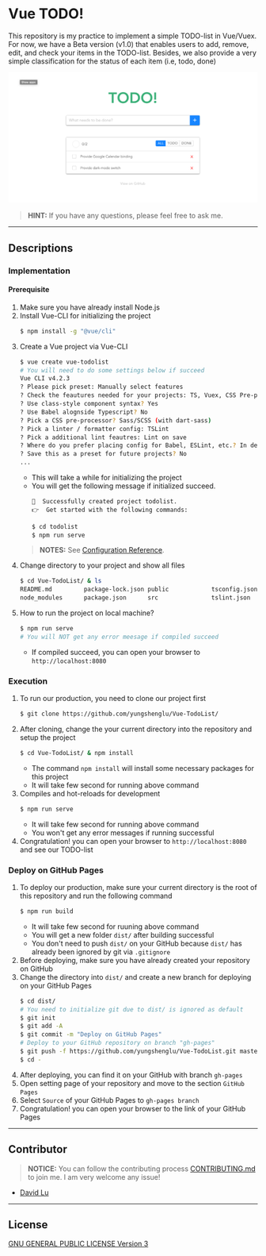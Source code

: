 # Vue TODO!

This repository is my practice to implement a simple TODO-list in Vue/Vuex. For now, we have a Beta version (v1.0) that enables users to add, remove, edit, and check your items in the TODO-list. Besides, we also provide a very simple classification for the status of each item (i.e, todo, done)

![](src/assets/TODO!-demo.png)

> **HINT:** If you have any questions, please feel free to ask me.

---
## Descriptions

### Implementation

#### Prerequisite

1. Make sure you have already install Node.js
2. Install Vue-CLI for initializing the project
    ```bash
    $ npm install -g "@vue/cli"
    ```
3. Create a Vue project via Vue-CLI
    ```bash
    $ vue create vue-todolist
    # You will need to do some settings below if succeed
    Vue CLI v4.2.3
    ? Please pick preset: Manually select features
    ? Check the feautures needed for your projects: TS, Vuex, CSS Pre-processors, Linter
    ? Use class-style component syntax? Yes
    ? Use Babel alognside Typescript? No
    ? Pick a CSS pre-processor? Sass/SCSS (with dart-sass)
    ? Pick a linter / formatter config: TSLint
    ? Pick a additional lint feautres: Lint on save
    ? Where do you prefer placing config for Babel, ESLint, etc.? In dedicated config files
    ? Save this as a preset for future projects? No
    ...
    ```
    * This will take a while for initializing the project
    * You will get the following message if initialized succeed.
        ```bash
        🎉  Successfully created project todolist.
        👉  Get started with the following commands:

        $ cd todolist
        $ npm run serve

        ```
    > **NOTES:** See [Configuration Reference](https://cli.vuejs.org/config/).
4. Change directory to your project and show all files
    ```bash
    $ cd Vue-TodoList/ & ls
    README.md         package-lock.json public            tsconfig.json
    node_modules      package.json      src               tslint.json
    ```
5. How to run the project on local machine?
    ```bash
    $ npm run serve
    # You will NOT get any error meesage if compiled succeed
    ```
    * If compiled succeed, you can open your browser to `http://localhost:8080`

### Execution

1. To run our production, you need to clone our project first
    ```bash
    $ git clone https://github.com/yungshenglu/Vue-TodoList/
    ```
2. After cloning, change the your current directory into the repository and setup the project
    ```bash
    $ cd Vue-TodoList/ & npm install
    ```
    * The command `npm install` will install some necessary packages for this project
    * It will take few second for running above command
3. Compiles and hot-reloads for development
    ```bash
    $ npm run serve
    ```
    * It will take few second for running above command
    * You won't get any error messages if running successful
4. Congratulation! you can open your browser to `http://localhost:8080` and see our TODO-list

### Deploy on GitHub Pages

1. To deploy our production, make sure your current directory is the root of this repository and run the following command
    ```bash
    $ npm run build
    ```
    * It will take few second for ruuning above command
    * You will get a new folder `dist/` after building successful
    * You don't need to push `dist/` on your GitHub because `dist/` has already been ignored by git via `.gitignore`
2. Before deploying, make sure you have already created your repository on GitHub
3. Change the directory into `dist/` and create a new branch for deploying on your GitHub Pages
    ```bash
    $ cd dist/
    # You need to initialize git due to dist/ is ignored as default
    $ git init
    $ git add -A
    $ git commit -m "Deploy on GitHub Pages"
    # Deploy to your GitHub repository on branch "gh-pages"
    $ git push -f https://github.com/yungshenglu/Vue-TodoList.git master:gh-pages
    $ cd -
    ```
4. After deploying, you can find it on your GitHub with branch `gh-pages`
5. Open setting page of your repository and move to the section `GitHub Pages`
6. Select `Source` of your GitHub Pages to `gh-pages branch`
7. Congratulation! you can open your browser to the link of your GitHub Pages

---
## Contributor

> **NOTICE:** You can follow the contributing process [CONTRIBUTING.md](CONTRIBUTING.md) to join me. I am very welcome any issue!

* [David Lu](https://github.com/yungshenglu)

---
## License

[GNU GENERAL PUBLIC LICENSE Version 3](LICENSE)
